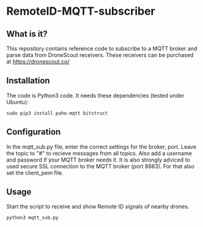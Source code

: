 # RemoteID-MQTT-subscriber

## What is it?
This repository contains reference code to subscribe to a MQTT broker and parse data from DroneScout receivers. These receivers can be purchased at https://dronescout.co/

## Installation
The code is Python3 code. It needs these dependencies (tested under Ubuntu):

```
sudo pip3 install paho-mqtt bitstruct 
```

## Configuration
In the mqtt_sub.py file, enter the correct settings for the broker, port. Leave the topic to "#" to recieve messages from all topics. Also add a username and password if your MQTT broker needs it. It is also strongly adviced to used secure SSL connection to the MQTT broker (port 8883). For that also set the client_pem file.

## Usage
Start the script to receive and show Remote ID signals of nearby drones.

```
python3 mqtt_sub.py
```
